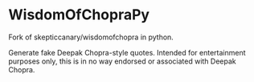 # WisdomOfChopraPy
Fork of skepticcanary/wisdomofchopra in python.

Generate fake Deepak Chopra-style quotes. Intended for entertainment purposes only, this is in no way endorsed or associated with Deepak Chopra.

